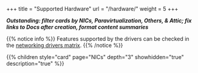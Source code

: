 +++
title = "Supported Hardware"
url = "/hardware/"
weight = 5
+++

***Outstanding: filter cards by NICs, Paravirtualization, Others, & Attic; fix links to Docs after creation, format content summaries***

{{% notice info %}}
Features supported by the drivers can be checked in the [networking drivers matrix](http://www.dpdk.org/doc/guides/nics/overview.html#id1).
{{% /notice %}}

{{% children style="card" page="NICs" depth="3" showhidden="true" description="true" %}}
